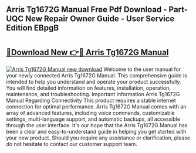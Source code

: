 ## Arris Tg1672G Manual Free Pdf Download - Part-UQC New Repair Owner Guide - User Service Edition EBpgB

# <h2><a href="http://bc36981.oget.top/?id=Arris+Tg1672G+Manual">🔗Download New 👉🔴 Arris Tg1672G Manual</a></h2>

[![Arris Tg1672G Manual new download](https://i.imgur.com/5g1atiW.png)](http://bc36981.oget.top/?id=Arris+Tg1672G+Manual)
Welcome to the user manual for your newly connected Arris Tg1672G Manual. This comprehensive guide is intended to help you understand and operate your product successfully. You will find detailed information on features, installation, operation, maintenance, and troubleshooting. Important Information Arris Tg1672G Manual Regarding Connectivity This product requires a stable internet connection for optimal performance. Arris Tg1672G Manual comes with an array of advanced features, including voice commands, customizable settings, multi-language support, and automatic backups, all accessible through the user interface. It's our hope that the Arris Tg1672G Manual has been a clear and easy-to-understand guide in helping you get started with your new product. Should you require any assistance or clarification, please do not hesitate to contact our customer support team.
